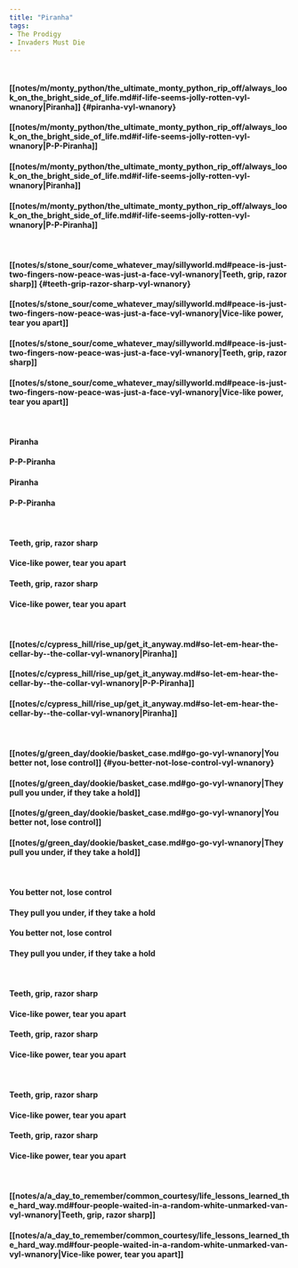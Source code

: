 ```yaml
---
title: "Piranha"
tags:
- The Prodigy
- Invaders Must Die
---
```

&nbsp;
#### [[notes/m/monty_python/the_ultimate_monty_python_rip_off/always_look_on_the_bright_side_of_life.md#if-life-seems-jolly-rotten-vyl-wnanory|Piranha]] {#piranha-vyl-wnanory}
#### [[notes/m/monty_python/the_ultimate_monty_python_rip_off/always_look_on_the_bright_side_of_life.md#if-life-seems-jolly-rotten-vyl-wnanory|P-P-Piranha]]
#### [[notes/m/monty_python/the_ultimate_monty_python_rip_off/always_look_on_the_bright_side_of_life.md#if-life-seems-jolly-rotten-vyl-wnanory|Piranha]]
#### [[notes/m/monty_python/the_ultimate_monty_python_rip_off/always_look_on_the_bright_side_of_life.md#if-life-seems-jolly-rotten-vyl-wnanory|P-P-Piranha]]
&nbsp;
#### [[notes/s/stone_sour/come_whatever_may/sillyworld.md#peace-is-just-two-fingers-now-peace-was-just-a-face-vyl-wnanory|Teeth, grip, razor sharp]] {#teeth-grip-razor-sharp-vyl-wnanory}
#### [[notes/s/stone_sour/come_whatever_may/sillyworld.md#peace-is-just-two-fingers-now-peace-was-just-a-face-vyl-wnanory|Vice-like power, tear you apart]]
#### [[notes/s/stone_sour/come_whatever_may/sillyworld.md#peace-is-just-two-fingers-now-peace-was-just-a-face-vyl-wnanory|Teeth, grip, razor sharp]]
#### [[notes/s/stone_sour/come_whatever_may/sillyworld.md#peace-is-just-two-fingers-now-peace-was-just-a-face-vyl-wnanory|Vice-like power, tear you apart]]
&nbsp;
#### Piranha
#### P-P-Piranha
#### Piranha
#### P-P-Piranha
&nbsp;
#### Teeth, grip, razor sharp
#### Vice-like power, tear you apart
#### Teeth, grip, razor sharp
#### Vice-like power, tear you apart
&nbsp;
#### [[notes/c/cypress_hill/rise_up/get_it_anyway.md#so-let-em-hear-the-cellar-by--the-collar-vyl-wnanory|Piranha]]
#### [[notes/c/cypress_hill/rise_up/get_it_anyway.md#so-let-em-hear-the-cellar-by--the-collar-vyl-wnanory|P-P-Piranha]]
#### [[notes/c/cypress_hill/rise_up/get_it_anyway.md#so-let-em-hear-the-cellar-by--the-collar-vyl-wnanory|Piranha]]
&nbsp;
#### [[notes/g/green_day/dookie/basket_case.md#go-go-vyl-wnanory|You better not, lose control]] {#you-better-not-lose-control-vyl-wnanory}
#### [[notes/g/green_day/dookie/basket_case.md#go-go-vyl-wnanory|They pull you under, if they take a hold]]
#### [[notes/g/green_day/dookie/basket_case.md#go-go-vyl-wnanory|You better not, lose control]]
#### [[notes/g/green_day/dookie/basket_case.md#go-go-vyl-wnanory|They pull you under, if they take a hold]]
&nbsp;
#### You better not, lose control
#### They pull you under, if they take a hold
#### You better not, lose control
#### They pull you under, if they take a hold
&nbsp;
#### Teeth, grip, razor sharp
#### Vice-like power, tear you apart
#### Teeth, grip, razor sharp
#### Vice-like power, tear you apart
&nbsp;
#### Teeth, grip, razor sharp
#### Vice-like power, tear you apart
#### Teeth, grip, razor sharp
#### Vice-like power, tear you apart
&nbsp;
#### [[notes/a/a_day_to_remember/common_courtesy/life_lessons_learned_the_hard_way.md#four-people-waited-in-a-random-white-unmarked-van-vyl-wnanory|Teeth, grip, razor sharp]]
#### [[notes/a/a_day_to_remember/common_courtesy/life_lessons_learned_the_hard_way.md#four-people-waited-in-a-random-white-unmarked-van-vyl-wnanory|Vice-like power, tear you apart]]
